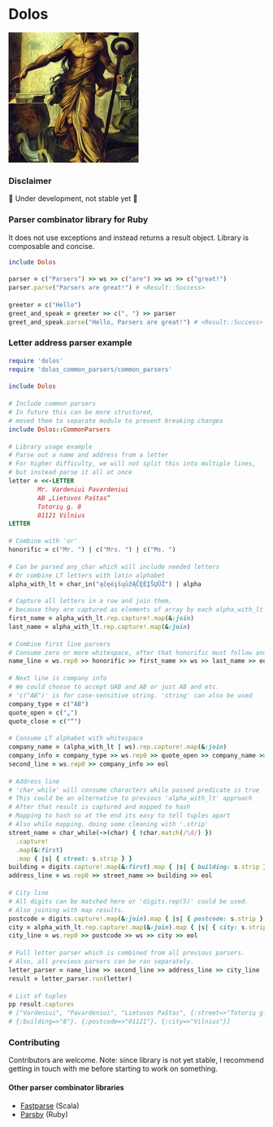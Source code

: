 # Dolos

<img height="256" src="docs/dolos_stable_diff.png" width="256"/>


### Disclaimer
🚧 Under development, not stable yet 🚧

### Parser combinator library for Ruby

It does not use exceptions and instead returns a result object.
Library is composable and concise.

```ruby
include Dolos

parser = c("Parsers") >> ws >> c("are") >> ws >> c("great!")
parser.parse("Parsers are great!") # <Result::Success>

greeter = c("Hello")
greet_and_speak = greeter >> c(", ") >> parser
greet_and_speak.parse("Hello, Parsers are great!") # <Result::Success>
```

### Letter address parser example
```ruby
require 'dolos'
require 'dolos_common_parsers/common_parsers'

include Dolos

# Include common parsers
# In future this can be more structured, 
# moved them to separate module to prevent breaking changes
include Dolos::CommonParsers

# Library usage example
# Parse out a name and address from a letter
# For higher difficulty, we will not split this into multiple lines, 
# but instead parse it all at once
letter = <<-LETTER
        Mr. Vardeniui Pavardeniui
        AB „Lietuvos Paštas“
        Totorių g. 8
        01121 Vilnius
LETTER

# Combine with 'or'
honorific = c("Mr. ") | c("Mrs. ") | c("Ms. ")

# Can be parsed any_char which will include needed letters
# Or combine LT letters with latin alphabet
alpha_with_lt = char_in("ąčęėįšųūžĄČĘĖĮŠŲŪŽ") | alpha

# Capture all letters in a row and join them,
# because they are captured as elements of array by each alpha_with_lt parser.
first_name = alpha_with_lt.rep.capture!.map(&:join)
last_name = alpha_with_lt.rep.capture!.map(&:join)

# Combine first line parsers
# Consume zero or more whitespace, after that honorific must follow and so on
name_line = ws.rep0 >> honorific >> first_name >> ws >> last_name >> eol

# Next line is company info
# We could choose to accept UAB and AB or just AB and etc.
# 'c("AB")' is for case-sensitive string. 'string' can also be used
company_type = c("AB")
quote_open = c("„")
quote_close = c("“")

# Consume LT alphabet with whitespace
company_name = (alpha_with_lt | ws).rep.capture!.map(&:join)
company_info = company_type >> ws.rep0 >> quote_open >> company_name >> quote_close
second_line = ws.rep0 >> company_info >> eol

# Address line
# 'char_while' will consume characters while passed predicate is true
# This could be an alternative to previous 'alpha_with_lt' approach
# After that result is captured and mapped to hash
# Mapping to hash so at the end its easy to tell tuples apart
# Also while mapping, doing some cleaning with '.strip'
street_name = char_while(->(char) { !char.match(/\d/) })
  .capture!
  .map(&:first)
  .map { |s| { street: s.strip } }
building = digits.capture!.map(&:first).map { |s| { building: s.strip } }
address_line = ws.rep0 >> street_name >> building >> eol

# City line
# All digits can be matched here or 'digits.rep(5)' could be used. 
# Also joining with map results.
postcode = digits.capture!.map(&:join).map { |s| { postcode: s.strip } }
city = alpha_with_lt.rep.capture!.map(&:join).map { |s| { city: s.strip } }
city_line = ws.rep0 >> postcode >> ws >> city >> eol

# Full letter parser which is combined from all previous parsers.
# Also, all previous parsers can be ran separately.
letter_parser = name_line >> second_line >> address_line >> city_line
result = letter_parser.run(letter)

# List of tuples
pp result.captures
# ["Vardeniui", "Pavardeniui", "Lietuvos Paštas", {:street=>"Totorių g."},
# {:building=>"8"}, {:postcode=>"01121"}, {:city=>"Vilnius"}]

```

### Contributing
Contributors are welcome. Note: since library is not yet stable, I recommend getting in touch with me before starting to work on something.

#### Other parser combinator libraries
- [Fastparse](https://com-lihaoyi.github.io/fastparse/) (Scala)
- [Parsby](https://github.com/jolmg/parsby) (Ruby)